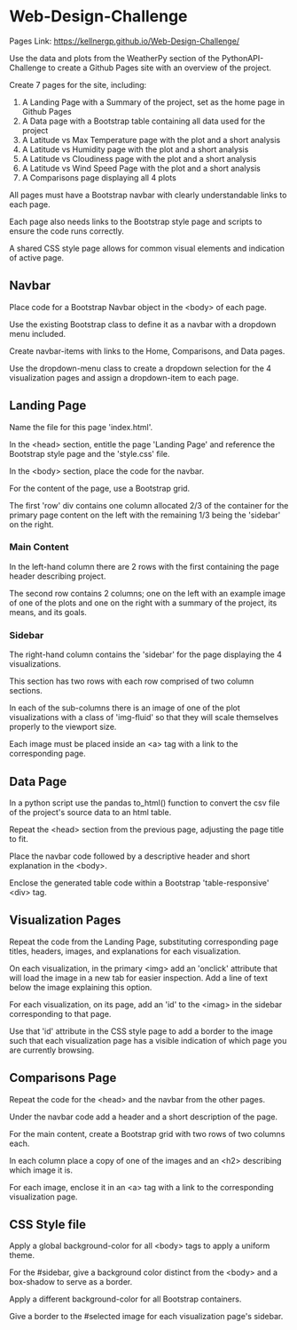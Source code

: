 # Web-Design-Challenge

Pages Link: https://kellnergp.github.io/Web-Design-Challenge/

Use the data and plots from the WeatherPy section of the PythonAPI-Challenge to create a Github Pages site with an overview of the project.

Create 7 pages for the site, including:

1. A Landing Page with a Summary of the project, set as the home page in Github Pages
2. A Data page with a Bootstrap table containing all data used for the project
3. A Latitude vs Max Temperature page with the plot and a short analysis
4. A Latitude vs Humidity page with the plot and a short analysis
5. A Latitude vs Cloudiness page with the plot and a short analysis
6. A Latitude vs Wind Speed Page with the plot and a short analysis
7. A Comparisons page displaying all 4 plots

All pages must have a Bootstrap navbar with clearly understandable links to each page.

Each page also needs links to the Bootstrap style page and scripts to ensure the code runs correctly.

A shared CSS style page allows for common visual elements and indication of active page.

## Navbar

Place code for a Bootstrap Navbar object in the \<body> of each page.

Use the existing Bootstrap class to define it as a navbar with a dropdown menu included.

Create navbar-items with links to the Home, Comparisons, and Data pages.

Use the dropdown-menu class to create a dropdown selection for the 4 visualization pages and assign a dropdown-item to each page.

## Landing Page

Name the file for this page 'index.html'.

In the \<head> section, entitle the page 'Landing Page' and reference the Bootstrap style page and the 'style.css' file.

In the \<body> section, place the code for the navbar.

For the content of the page, use a Bootstrap grid.

The first 'row' div contains one column allocated 2/3 of the container for the primary page content on the left with the remaining 1/3 being the 'sidebar' on the right.

### Main Content

In the left-hand column there are 2 rows with the first containing the page header describing project.

The second row contains 2 columns; one on the left with an example image of one of the plots and one on the right with a summary of the project, its means, and its goals.

### Sidebar

The right-hand column contains the 'sidebar' for the page displaying the 4 visualizations.

This section has two rows with each row comprised of two column sections.

In each of the sub-columns there is an image of one of the plot visualizations with a class of 'img-fluid' so that they will scale themselves properly to the viewport size.

Each image must be placed inside an \<a> tag with a link to the corresponding page.

## Data Page

In a python script use the pandas to_html() function to convert the csv file of the project's source data to an html table.

Repeat the \<head> section from the previous page, adjusting the page title to fit.

Place the navbar code followed by a descriptive header and short explanation in the \<body>.

Enclose the generated table code within a Bootstrap 'table-responsive' \<div> tag.

## Visualization Pages

Repeat the code from the Landing Page, substituting corresponding page titles, headers, images, and explanations for each visualization.

On each visualization, in the primary \<img> add an 'onclick' attribute that will load the image in a new tab for easier inspection.  Add a line of text below the image explaining this option.

For each visualization, on its page, add an 'id' to the \<imag> in the sidebar corresponding to that page.

Use that 'id' attribute in the CSS style page to add a border to the image such that each visualization page has a visible indication of which page you are currently browsing.

## Comparisons Page

Repeat the code for the \<head> and the navbar from the other pages.

Under the navbar code add a header and a short description of the page.

For the main content, create a Bootstrap grid with two rows of two columns each.

In each column place a copy of one of the images and an \<h2> describing which image it is.

For each image, enclose it in an \<a> tag with a link to the corresponding visualization page.

## CSS Style file

Apply a global background-color for all \<body> tags to apply a uniform theme. 

For the \#sidebar, give a background color distinct from the \<body> and a box-shadow to serve as a border.

Apply a different background-color for all Bootstrap containers.

Give a border to the \#selected image for each visualization page's sidebar.
